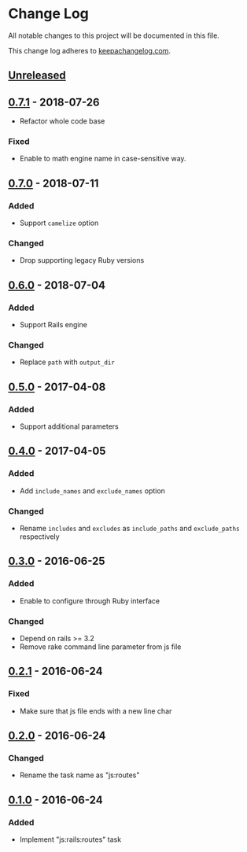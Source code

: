 # Change Log

All notable changes to this project will be documented in this file.

This change log adheres to [keepachangelog.com](http://keepachangelog.com).

## [Unreleased]

## [0.7.1] - 2018-07-26
- Refactor whole code base

### Fixed
- Enable to math engine name in case-sensitive way.

## [0.7.0] - 2018-07-11
### Added
- Support `camelize` option

### Changed
- Drop supporting legacy Ruby versions

## [0.6.0] - 2018-07-04
### Added
- Support Rails engine

### Changed
- Replace `path` with `output_dir`

## [0.5.0] - 2017-04-08
### Added
- Support additional parameters

## [0.4.0] - 2017-04-05
### Added
- Add `include_names` and `exclude_names` option

### Changed
- Rename `includes` and `excludes` as `include_paths` and `exclude_paths` respectively

## [0.3.0] - 2016-06-25
### Added
- Enable to configure through Ruby interface

### Changed
- Depend on rails >= 3.2
- Remove rake command line parameter from js file

## [0.2.1] - 2016-06-24
### Fixed
- Make sure that js file ends with a new line char

## [0.2.0] - 2016-06-24
### Changed
- Rename the task name as "js:routes"

## [0.1.0] - 2016-06-24
### Added
- Implement "js:rails:routes" task

[Unreleased]: https://github.com/yuku-t/js_rails_routes/compare/v0.7.1...HEAD
[0.7.1]: https://github.com/yuku-t/js_rails_routes/compare/v0.7.0...v0.7.1
[0.7.0]: https://github.com/yuku-t/js_rails_routes/compare/v0.6.0...v0.7.0
[0.6.0]: https://github.com/yuku-t/js_rails_routes/compare/v0.5.0...v0.6.0
[0.5.0]: https://github.com/yuku-t/js_rails_routes/compare/v0.4.0...v0.5.0
[0.4.0]: https://github.com/yuku-t/js_rails_routes/compare/v0.3.0...v0.4.0
[0.3.0]: https://github.com/yuku-t/js_rails_routes/compare/v0.2.1...v0.3.0
[0.2.1]: https://github.com/yuku-t/js_rails_routes/compare/v0.2.0...v0.2.1
[0.2.0]: https://github.com/yuku-t/js_rails_routes/compare/v0.1.0...v0.2.0
[0.1.0]: https://github.com/yuku-t/js_rails_routes/compare/033b945...v0.1.0
